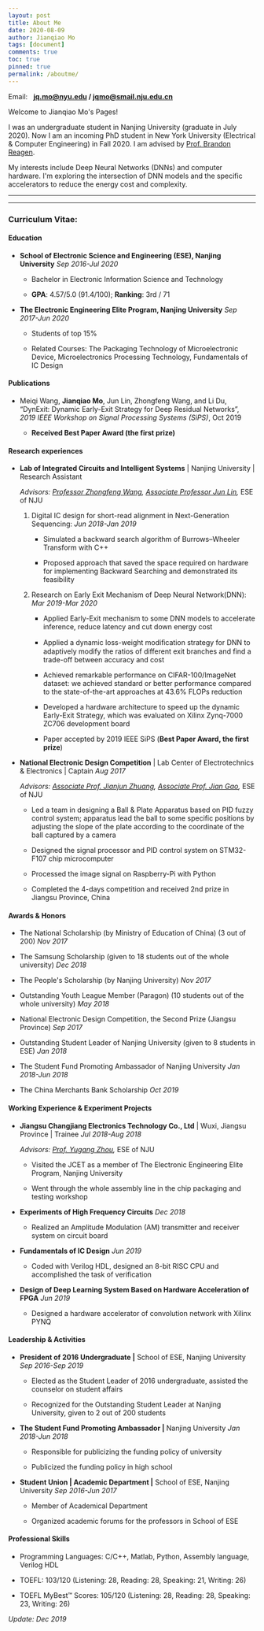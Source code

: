 ```yaml
---
layout: post
title: About Me
date: 2020-08-09
author: Jianqiao Mo
tags: [document]
comments: true
toc: true
pinned: true
permalink: /aboutme/
---
```

Email: &nbsp; **jq.mo@nyu.edu / jqmo@smail.nju.edu.cn**

Welcome to Jianqiao Mo's Pages! 

I was an undergraduate student in Nanjing University (graduate in July 2020). 
Now I am an incoming PhD student in New York University (Electrical & Computer Engineering) in Fall 2020. 
I am advised by [Prof. Brandon Reagen](https://engineering.nyu.edu/faculty/brandon-reagen). 

My interests include Deep Neural Networks (DNNs) and computer hardware. 
I'm exploring the intersection of DNN models and the specific accelerators to reduce the energy cost and complexity.

***
***

### Curriculum Vitae:

#### Education

- **School of Electronic Science and Engineering (ESE), Nanjing University**   _Sep
2016-Jul 2020_

    - Bachelor in Electronic Information Science and Technology

    -   **GPA**: 4.57/5.0 (91.4/100); **Ranking**: 3rd / 71

- **The Electronic Engineering Elite Program, Nanjing University**   _Sep 2017-Jun
2020_

    -   Students of top 15%

    -   Related Courses: The Packaging Technology of Microelectronic Device,
    Microelectronics Processing Technology, Fundamentals of IC Design

#### Publications

-   Meiqi Wang, **Jianqiao Mo**, Jun Lin, Zhongfeng Wang, and Li Du, “DynExit:
    Dynamic Early-Exit Strategy for Deep Residual Networks”, *2019 IEEE Workshop
    on Signal Processing Systems (SiPS)*, Oct 2019

    -   **Received Best Paper Award (the first prize)**

#### Research experiences

- **Lab of Integrated Circuits and Intelligent Systems** \| Nanjing University \|
Research Assistant
    
    *Advisors: [Professor Zhongfeng Wang](https://ese.nju.edu.cn/wzf/), 
    [Associate Professor Jun Lin](https://ese.nju.edu.cn/lj/),* ESE of NJU
    
    1. Digital IC design for short-read alignment in Next-Generation Sequencing: _Jun
    2018-Jan 2019_
    
        -   Simulated a backward search algorithm of Burrows–Wheeler Transform with C++
        
        -   Proposed approach that saved the space required on hardware for implementing
            Backward Searching and demonstrated its feasibility
    
    2. Research on Early Exit Mechanism of Deep Neural Network(DNN): _Mar 2019-Mar 2020_
    
        -   Applied Early-Exit mechanism to some DNN models to accelerate inference,
            reduce latency and cut down energy cost
        
        -   Applied a dynamic loss-weight modiﬁcation strategy for DNN to adaptively
            modify the ratios of different exit branches and find a trade-off between
            accuracy and cost
        
        -   Achieved remarkable performance on CIFAR-100/ImageNet dataset: we achieved
            standard or better performance compared to the state-of-the-art approaches
            at 43.6% FLOPs reduction
        
        -   Developed a hardware architecture to speed up the dynamic Early-Exit
            Strategy, which was evaluated on Xilinx Zynq-7000 ZC706 development board
        
        -   Paper accepted by 2019 IEEE SiPS (**Best Paper Award, the first prize**)

- **National Electronic Design Competition** \| Lab Center of Electrotechnics &
Electronics \| Captain _Aug 2017_

    *Advisors: [Associate Prof. Jianjun Zhuang](https://ese.nju.edu.cn/zjj/), 
    [Associate Prof. Jian Gao](https://ese.nju.edu.cn/gj/),* ESE of NJU
    
    -   Led a team in designing a Ball & Plate Apparatus based on PID fuzzy control
        system; apparatus lead the ball to some specific positions by adjusting the
        slope of the plate according to the coordinate of the ball captured by a
        camera
    
    -   Designed the signal processor and PID control system on STM32-F107 chip
        microcomputer
    
    -   Processed the image signal on Raspberry-Pi with Python
    
    -   Completed the 4-days competition and received 2nd prize in Jiangsu Province,
        China

#### Awards & Honors

- The National Scholarship (by Ministry of Education of China) (3 out of 200) _Nov
2017_

- The Samsung Scholarship (given to 18 students out of the whole university) _Dec
2018_

- The People's Scholarship (by Nanjing University) _Nov 2017_

- Outstanding Youth League Member (Paragon) (10 students out of the whole
university) _May 2018_

- National Electronic Design Competition, the Second Prize (Jiangsu Province) _Sep
2017_

- Outstanding Student Leader of Nanjing University (given to 8 students in ESE)
_Jan 2018_

- The Student Fund Promoting Ambassador of Nanjing University _Jan 2018-Jun 2018_

- The China Merchants Bank Scholarship _Oct 2019_

#### Working Experience & Experiment Projects

- **Jiangsu Changjiang Electronics Technology Co., Ltd** \| Wuxi, Jiangsu Province
\| Trainee _Jul 2018-Aug 2018_

    *Advisors: [Prof. Yugang Zhou](https://ese.nju.edu.cn/zyg/),* ESE of NJU
    
    -   Visited the JCET as a member of The Electronic Engineering Elite Program,
        Nanjing University
    
    -   Went through the whole assembly line in the chip packaging and testing
        workshop

- **Experiments of High Frequency Circuits** _Dec 2018_

    -   Realized an Amplitude Modulation (AM) transmitter and receiver system on
        circuit board

- **Fundamentals of IC Design** _Jun 2019_

    -   Coded with Verilog HDL, designed an 8-bit RISC CPU and accomplished the task
        of verification

- **Design of Deep Learning System Based on Hardware Acceleration of FPGA** _Jun
2019_

    -   Designed a hardware accelerator of convolution network with Xilinx PYNQ 

#### Leadership & Activities

- **President of 2016 Undergraduate \|** School of ESE, Nanjing University _Sep
2016-Sep 2019_

    -   Elected as the Student Leader of 2016 undergraduate, assisted the counselor
        on student affairs
    
    -   Recognized for the Outstanding Student Leader at Nanjing University, given
        to 2 out of 200 students

- **The Student Fund Promoting Ambassador \|** Nanjing University _Jan 2018-Jun
2018_

    -   Responsible for publicizing the funding policy of university
    
    -   Publicized the funding policy in high school

- **Student Union \| Academic Department \|** School of ESE, Nanjing University
_Sep 2016-Jun 2017_

    -   Member of Academical Department
    
    -   Organized academic forums for the professors in School of ESE

#### Professional Skills

-   Programming Languages: C/C++, Matlab, Python, Assembly language, Verilog HDL

-   TOEFL: 103/120 (Listening: 28, Reading: 28, Speaking: 21, Writing: 26)

-   TOEFL MyBest™ Scores: 105/120 (Listening: 28, Reading: 28, Speaking: 23,
    Writing: 26)
    
_Update: Dec 2019_